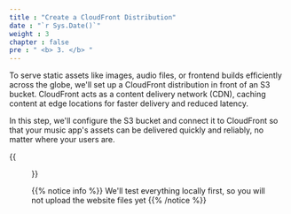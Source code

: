 ```yaml
---
title : "Create a CloudFront Distribution"
date : "`r Sys.Date()`"
weight : 3
chapter : false
pre : " <b> 3. </b> "
---
```


To serve static assets like images, audio files, or frontend builds efficiently across the globe, we'll set up a CloudFront distribution in front of an S3 bucket. CloudFront acts as a content delivery network (CDN), caching content at edge locations for faster delivery and reduced latency.

In this step, we'll configure the S3 bucket and connect it to CloudFront so that your music app's assets can be delivered quickly and reliably, no matter where your users are.

{{<figure src="/images/3.cloudfront/what-you-will-do.png" alt="What you will create: CloudFront and UI web bucket" width="80%">}}


{{% notice info %}}
We'll test everything locally first, so you will not upload the website files yet
{{% /notice %}}
